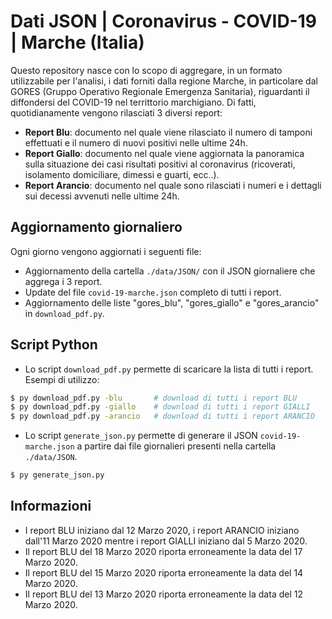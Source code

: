 # Dati JSON | Coronavirus - COVID-19 | Marche (Italia)
Questo repository nasce con lo scopo di aggregare, in un formato utilizzabile per l'analisi, i dati forniti dalla regione Marche, in particolare dal GORES (Gruppo Operativo Regionale Emergenza Sanitaria), riguardanti il diffondersi del COVID-19 nel territtorio marchigiano.
Di fatti, quotidianamente vengono rilasciati 3 diversi report:
- **Report Blu**: documento nel quale viene rilasciato il numero di tamponi effettuati e il numero di nuovi positivi nelle ultime 24h.
- **Report Giallo**: documento nel quale viene aggiornata la panoramica sulla situazione dei casi risultati positivi al coronavirus (ricoverati, isolamento domiciliare, dimessi e guarti, ecc..).
- **Report Arancio**: documento nel quale sono rilasciati i numeri e i dettagli sui decessi avvenuti nelle ultime 24h.

## Aggiornamento giornaliero
Ogni giorno vengono aggiornati i seguenti file:
- Aggiornamento della cartella `./data/JSON/` con il JSON giornaliere che aggrega i 3 report.
- Update del file `covid-19-marche.json` completo di tutti i report.
- Aggiornamento delle liste "gores_blu", "gores_giallo" e "gores_arancio" in `download_pdf.py`.

## Script Python
- Lo script `download_pdf.py` permette di scaricare la lista di tutti i report. Esempi di utilizzo:
```bash
$ py download_pdf.py -blu       # download di tutti i report BLU
$ py download_pdf.py -giallo    # download di tutti i report GIALLI
$ py download_pdf.py -arancio   # download di tutti i report ARANCIO
```
- Lo script `generate_json.py` permette di generare il JSON `covid-19-marche.json` a partire dai file giornalieri presenti nella cartella `./data/JSON`.
```bash
$ py generate_json.py
```

## Informazioni
- I report BLU iniziano dal 12 Marzo 2020, i report ARANCIO iniziano dall'11 Marzo 2020 mentre i report GIALLI iniziano dal 5 Marzo 2020.
- Il report BLU del 18 Marzo 2020 riporta erroneamente la data del 17 Marzo 2020.
- Il report BLU del 15 Marzo 2020 riporta erroneamente la data del 14 Marzo 2020.
- Il report BLU del 13 Marzo 2020 riporta erroneamente la data del 12 Marzo 2020.